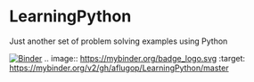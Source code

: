 # LearningPython
Just another set of problem solving examples using Python

[![Binder](https://mybinder.org/badge_logo.svg)](https://mybinder.org/v2/gh/aflugop/LearningPython/master)
.. image:: https://mybinder.org/badge_logo.svg
 :target: https://mybinder.org/v2/gh/aflugop/LearningPython/master
